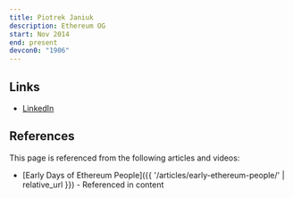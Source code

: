 ```yaml
---
title: Piotrek Janiuk
description: Ethereum OG
start: Nov 2014
end: present
devcon0: "1906"
---
```


## Links
- [LinkedIn](https://www.linkedin.com/in/viggith/)

## References

This page is referenced from the following articles and videos:

- [Early Days of Ethereum People]({{ '/articles/early-ethereum-people/' | relative_url }}) - Referenced in content
